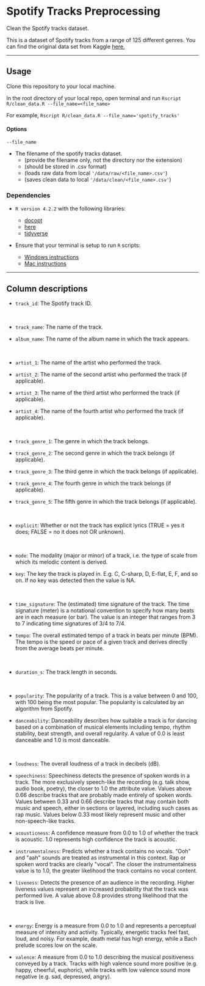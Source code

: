 # Spotify Tracks Preprocessing

Clean the Spotify tracks dataset.

This is a dataset of Spotify tracks from a range of 125 different genres. You can find the original data set from Kaggle [here.](https://www.kaggle.com/datasets/maharshipandya/-spotify-tracks-dataset)
 

<hr>

## Usage
 
 Clone this repository to your local machine.
 
 In the root directory of your local repo, open terminal and run `Rscript R/clean_data.R --file_name=<file_name>`
 
 For example, `Rscript R/clean_data.R --file_name='spotify_tracks'`
 
#### Options
`--file_name` 
- The filename of the spotify tracks dataset.
  - (provide the filename only, not the directory nor the extension)
  - (should be stored in .csv format)
  - (loads raw data from local `'/data/raw/<file_name>.csv'`)
  - (saves clean data to local `'/data/clean/<file_name>.csv'`)

  
 ### Dependencies
- `R version 4.2.2` with the following libraries:
   - [docopt](https://github.com/docopt/docopt.R)
   - [here](https://here.r-lib.org/)
   - [tidyverse](https://www.tidyverse.org/)
 
 - Ensure that your terminal is setup to run `R` scripts:
   - [Windows instructions](https://stackoverflow.com/questions/38456144/rscript-command-not-found#:~:text=R%20script%20through%20Windows%20command%20prompt)
   - [Mac instructions](https://stackoverflow.com/questions/38456144/rscript-command-not-found#:~:text=but%20use%20a-,mac,-%2C%20)
   
 <hr>
   
## Column descriptions
   
   
- `track_id`: The Spotify track ID.


<br>


- `track_name`: The name of the track.

- `album_name`: The name of the album name in which the track appears.


<br>


- `artist_1`: The name of the artist who performed the track.

 - `artist_2`: The name of the second artist who performed the track (if applicable).

 - `artist_3`: The name of the third artist who performed the track (if applicable).

 - `artist_4`: The name of the fourth artist who performed the track (if applicable).


<br>


- `track_genre_1`: The genre in which the track belongs.

 - `track_genre_2`: The second genre in which the track belongs (if applicable).

 - `track_genre_3`: The third genre in which the track belongs (if applicable).

 - `track_genre_4`: The fourth genre in which the track belongs (if applicable).

 - `track_genre_5`: The fifth genre in which the track belongs (if applicable).


<br>


- `explicit`: Whether or not the track has explicit lyrics (TRUE = yes it does; FALSE = no it does not OR unknown).


<br>


- `mode`: The modality (major or minor) of a track, i.e. the type of scale from which its melodic content is derived. 

- `key`: The key the track is played in. E.g. C, C-sharp, D, E-flat, E, F, and so on. If no key was detected then the value is NA.


<br>


- `time_signature`: The (estimated) time signature of the track. The time signature (meter) is a notational convention to specify how many beats are in each measure (or bar). The value is an integer that ranges from 3 to 7 indicating time signatures of 3/4 to 7/4.

- `tempo`: The overall estimated tempo of a track in beats per minute (BPM). The tempo is the speed or pace of a given track and derives directly from the average beats per minute.


<br>

- `duration_s`: The track length in seconds.


<br>

- `popularity`: The popularity of a track. This is a value between 0 and 100, with 100 being the most popular. The popularity is calculated by an algorithm from Spotify.

- `danceability`: Danceability describes how suitable a track is for dancing based on a combination of musical elements including tempo, rhythm stability, beat strength, and overall regularity. A value of 0.0 is least danceable and 1.0 is most danceable.


<br>


- `loudness`: The overall loudness of a track in decibels (dB).

- `speechiness`: Speechiness detects the presence of spoken words in a track. The more exclusively speech-like the recording (e.g. talk show, audio book, poetry), the closer to 1.0 the attribute value. Values above 0.66 describe tracks that are probably made entirely of spoken words. Values between 0.33 and 0.66 describe tracks that may contain both music and speech, either in sections or layered, including such cases as rap music. Values below 0.33 most likely represent music and other non-speech-like tracks.

- `acousticness`: A confidence measure from 0.0 to 1.0 of whether the track is acoustic. 1.0 represents high confidence the track is acoustic.

- `instrumentalness`: Predicts whether a track contains no vocals. "Ooh" and "aah" sounds are treated as instrumental in this context. Rap or spoken word tracks are clearly "vocal". The closer the instrumentalness value is to 1.0, the greater likelihood the track contains no vocal content.

- `liveness`: Detects the presence of an audience in the recording. Higher liveness values represent an increased probability that the track was performed live. A value above 0.8 provides strong likelihood that the track is live.



<br>

- `energy`: Energy is a measure from 0.0 to 1.0 and represents a perceptual measure of intensity and activity. Typically, energetic tracks feel fast, loud, and noisy. For example, death metal has high energy, while a Bach prelude scores low on the scale.

- `valence`: A measure from 0.0 to 1.0 describing the musical positiveness conveyed by a track. Tracks with high valence sound more positive (e.g. happy, cheerful, euphoric), while tracks with low valence sound more negative (e.g. sad, depressed, angry).


                            
                            

